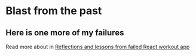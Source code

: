 # Blast from the past


## Here is one more of my failures

Read more about in 
[Reflections and lessons from failed React workout app](https://msvalina.org/2019/10/reflections-and-lessons-from-failed-react-workout-app.html)


